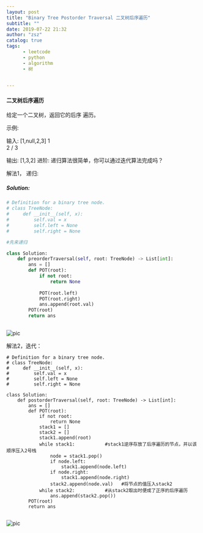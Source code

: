 ```yaml
---
layout: post
title: "Binary Tree Postorder Traversal 二叉树后序遍历"
subtitle: ""
date: 2019-07-22 21:32
author: "zsz"
catalog: true
tags: 
      - leetcode
      - python
      - algorithm
      - 树
      

---
```







#### 二叉树后序遍历

给定一个二叉树，返回它的后序 遍历。

示例:

输入: [1,null,2,3]
   1
    \
     2
    /
   3

输出: [1,3,2]
进阶: 递归算法很简单，你可以通过迭代算法完成吗？







解法1， 递归:



##### Solution:

```python
# Definition for a binary tree node.
# class TreeNode:
#     def __init__(self, x):
#         self.val = x
#         self.left = None
#         self.right = None

#先来递归

class Solution:
    def preorderTraversal(self, root: TreeNode) -> List[int]:
        ans = []
        def POT(root):
            if not root:
                return None
            
            POT(root.left)
            POT(root.right)
            ans.append(root.val)
        POT(root)
        return ans
                                     
```



![pic](http://ww3.sinaimg.cn/large/006tNc79gy1g598hk7h1ij30pu070ab0.jpg)

解法2，迭代：

```
# Definition for a binary tree node.
# class TreeNode:
#     def __init__(self, x):
#         self.val = x
#         self.left = None
#         self.right = None

class Solution:
    def postorderTraversal(self, root: TreeNode) -> List[int]:
        ans = []
        def POT(root):
            if not root:
                return None
            stack1 = []
            stack2 = []
            stack1.append(root)
            while stack1:           #stack1逆序存放了后序遍历的节点，并以该顺序压入2号栈
                node = stack1.pop()
                if node.left:
                    stack1.append(node.left)
                if node.right:
                    stack1.append(node.right)
                stack2.append(node.val)   #将节点的值压入stack2
            while stack2:           #从stack2取出时便成了正序的后序遍历
                ans.append(stack2.pop())
        POT(root)
        return ans
                    
```

![pic](http://ww2.sinaimg.cn/large/006tNc79gy1g598ew8kx0j30r006agmi.jpg)

